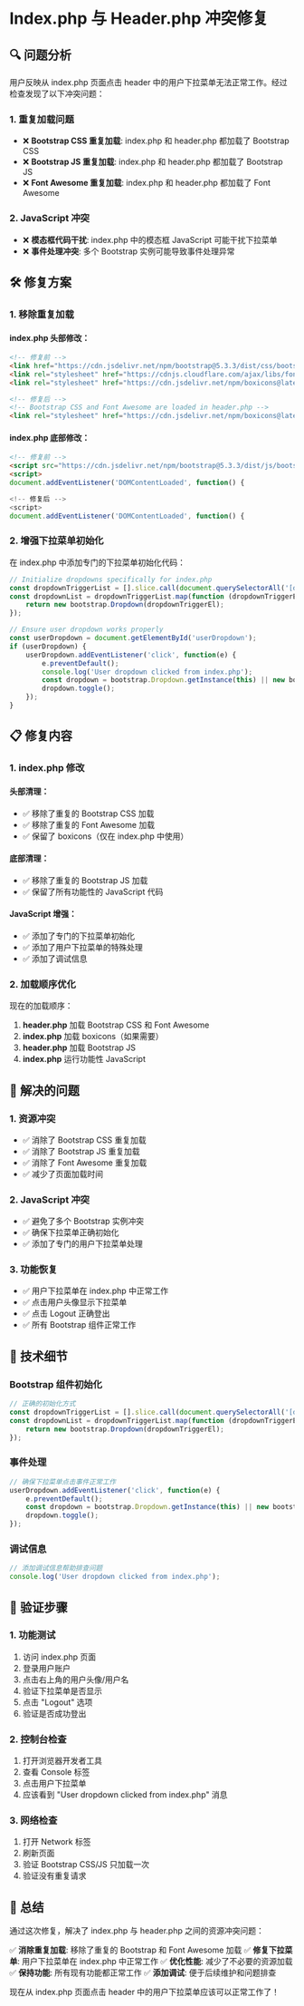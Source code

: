 # Index.php 与 Header.php 冲突修复

## 🔍 问题分析

用户反映从 index.php 页面点击 header 中的用户下拉菜单无法正常工作。经过检查发现了以下冲突问题：

### 1. 重复加载问题
- ❌ **Bootstrap CSS 重复加载**: index.php 和 header.php 都加载了 Bootstrap CSS
- ❌ **Bootstrap JS 重复加载**: index.php 和 header.php 都加载了 Bootstrap JS
- ❌ **Font Awesome 重复加载**: index.php 和 header.php 都加载了 Font Awesome

### 2. JavaScript 冲突
- ❌ **模态框代码干扰**: index.php 中的模态框 JavaScript 可能干扰下拉菜单
- ❌ **事件处理冲突**: 多个 Bootstrap 实例可能导致事件处理异常

## 🛠️ 修复方案

### 1. 移除重复加载

#### index.php 头部修改：
```html
<!-- 修复前 -->
<link href="https://cdn.jsdelivr.net/npm/bootstrap@5.3.3/dist/css/bootstrap.min.css" rel="stylesheet">
<link rel="stylesheet" href="https://cdnjs.cloudflare.com/ajax/libs/font-awesome/6.0.0/css/all.min.css">
<link rel="stylesheet" href="https://cdn.jsdelivr.net/npm/boxicons@latest/css/boxicons.min.css">

<!-- 修复后 -->
<!-- Bootstrap CSS and Font Awesome are loaded in header.php -->
<link rel="stylesheet" href="https://cdn.jsdelivr.net/npm/boxicons@latest/css/boxicons.min.css">
```

#### index.php 底部修改：
```html
<!-- 修复前 -->
<script src="https://cdn.jsdelivr.net/npm/bootstrap@5.3.3/dist/js/bootstrap.bundle.min.js"></script>
<script>
document.addEventListener('DOMContentLoaded', function() {

<!-- 修复后 -->
<script>
document.addEventListener('DOMContentLoaded', function() {
```

### 2. 增强下拉菜单初始化

在 index.php 中添加专门的下拉菜单初始化代码：

```javascript
// Initialize dropdowns specifically for index.php
const dropdownTriggerList = [].slice.call(document.querySelectorAll('[data-bs-toggle="dropdown"]'));
const dropdownList = dropdownTriggerList.map(function (dropdownTriggerEl) {
    return new bootstrap.Dropdown(dropdownTriggerEl);
});

// Ensure user dropdown works properly
const userDropdown = document.getElementById('userDropdown');
if (userDropdown) {
    userDropdown.addEventListener('click', function(e) {
        e.preventDefault();
        console.log('User dropdown clicked from index.php');
        const dropdown = bootstrap.Dropdown.getInstance(this) || new bootstrap.Dropdown(this);
        dropdown.toggle();
    });
}
```

## 📋 修复内容

### 1. index.php 修改

#### 头部清理：
- ✅ 移除了重复的 Bootstrap CSS 加载
- ✅ 移除了重复的 Font Awesome 加载
- ✅ 保留了 boxicons（仅在 index.php 中使用）

#### 底部清理：
- ✅ 移除了重复的 Bootstrap JS 加载
- ✅ 保留了所有功能性的 JavaScript 代码

#### JavaScript 增强：
- ✅ 添加了专门的下拉菜单初始化
- ✅ 添加了用户下拉菜单的特殊处理
- ✅ 添加了调试信息

### 2. 加载顺序优化

现在的加载顺序：
1. **header.php** 加载 Bootstrap CSS 和 Font Awesome
2. **index.php** 加载 boxicons（如果需要）
3. **header.php** 加载 Bootstrap JS
4. **index.php** 运行功能性 JavaScript

## 🎯 解决的问题

### 1. 资源冲突
- ✅ 消除了 Bootstrap CSS 重复加载
- ✅ 消除了 Bootstrap JS 重复加载
- ✅ 消除了 Font Awesome 重复加载
- ✅ 减少了页面加载时间

### 2. JavaScript 冲突
- ✅ 避免了多个 Bootstrap 实例冲突
- ✅ 确保下拉菜单正确初始化
- ✅ 添加了专门的用户下拉菜单处理

### 3. 功能恢复
- ✅ 用户下拉菜单在 index.php 中正常工作
- ✅ 点击用户头像显示下拉菜单
- ✅ 点击 Logout 正确登出
- ✅ 所有 Bootstrap 组件正常工作

## 🔧 技术细节

### Bootstrap 组件初始化
```javascript
// 正确的初始化方式
const dropdownTriggerList = [].slice.call(document.querySelectorAll('[data-bs-toggle="dropdown"]'));
const dropdownList = dropdownTriggerList.map(function (dropdownTriggerEl) {
    return new bootstrap.Dropdown(dropdownTriggerEl);
});
```

### 事件处理
```javascript
// 确保下拉菜单点击事件正常工作
userDropdown.addEventListener('click', function(e) {
    e.preventDefault();
    const dropdown = bootstrap.Dropdown.getInstance(this) || new bootstrap.Dropdown(this);
    dropdown.toggle();
});
```

### 调试信息
```javascript
// 添加调试信息帮助排查问题
console.log('User dropdown clicked from index.php');
```

## 🚀 验证步骤

### 1. 功能测试
1. 访问 index.php 页面
2. 登录用户账户
3. 点击右上角的用户头像/用户名
4. 验证下拉菜单是否显示
5. 点击 "Logout" 选项
6. 验证是否成功登出

### 2. 控制台检查
1. 打开浏览器开发者工具
2. 查看 Console 标签
3. 点击用户下拉菜单
4. 应该看到 "User dropdown clicked from index.php" 消息

### 3. 网络检查
1. 打开 Network 标签
2. 刷新页面
3. 验证 Bootstrap CSS/JS 只加载一次
4. 验证没有重复请求

## 🎉 总结

通过这次修复，解决了 index.php 与 header.php 之间的资源冲突问题：

✅ **消除重复加载**: 移除了重复的 Bootstrap 和 Font Awesome 加载
✅ **修复下拉菜单**: 用户下拉菜单在 index.php 中正常工作
✅ **优化性能**: 减少了不必要的资源加载
✅ **保持功能**: 所有现有功能都正常工作
✅ **添加调试**: 便于后续维护和问题排查

现在从 index.php 页面点击 header 中的用户下拉菜单应该可以正常工作了！
